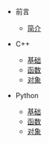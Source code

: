 - 前言
    - [简介](README.md)
    
- C++
    - [基础](C++/base.md)
    - [函数](C++/func.md)
    - [对象](C++/object.md)

- Python
    - [基础](Python/base.md)
    - [函数](Python/func.md)
    - [对象](Python/object.md)
